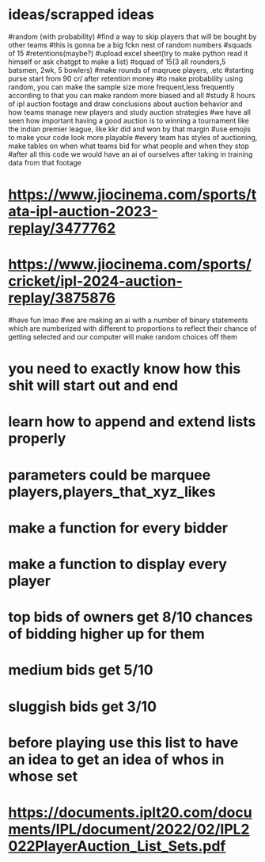 #                                                          ideas/scrapped ideas
#random (with probability)
#find a way to skip players that will be bought by other teams
#this is gonna be a big fckn nest of random numbers
#squads of 15
#retentions(maybe?)
#upload excel sheet(try to make python read it himself or ask chatgpt to make a list)
#squad of 15(3 all rounders,5 batsmen, 2wk, 5 bowlers)
#make rounds of maqruee players, .etc
#starting purse start from 90 cr/ after retention money
#to make probability using random, you can make the sample size more frequent,less frequently according to that you can make random more biased and all
#study 8 hours of ipl auction footage and draw conclusions about auction behavior and how teams manage new players and study auction strategies
#we have all seen how important having a good auction is to winning a tournament like the indian premier league, like kkr did and won by that margin
#use emojis to make your code look more playable
#every team has styles of auctioning, make tables on when what teams bid for what people and when they stop
#after all this code we would have an ai of ourselves after taking in training data from that footage
# https://www.jiocinema.com/sports/tata-ipl-auction-2023-replay/3477762
# https://www.jiocinema.com/sports/cricket/ipl-2024-auction-replay/3875876
#have fun lmao
#we are making an ai with a number of binary statements which are numberized with different to proportions to reflect their chance of getting selected and our computer will make random choices off them
# you need to exactly know how this shit will start out and end
# learn how to append and extend lists properly
# parameters could be marquee players,players_that_xyz_likes
# make a function for every bidder
# make a function to display every player
# top bids of owners get 8/10 chances of bidding higher up for them
# medium bids get 5/10
# sluggish bids get 3/10
# before playing use this list to have an idea to get an idea of whos in whose set
# https://documents.iplt20.com/documents/IPL/document/2022/02/IPL2022PlayerAuction_List_Sets.pdf

